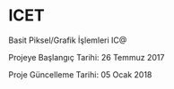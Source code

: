 # ICET
Basit Piksel/Grafik İşlemleri
IC@

Projeye Başlangıç Tarihi: 26 Temmuz 2017

Proje Güncelleme Tarihi: 05 Ocak 2018
